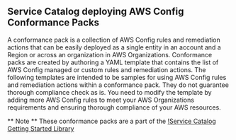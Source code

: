 ## Service Catalog deploying AWS Config Conformance Packs 

A conformance pack is a collection of AWS Config rules and remediation actions that can be easily deployed as a single entity in an account and a Region or across an organization in AWS Organizations. Conformance packs are created by authoring a YAML template that contains the list of AWS Config managed or custom rules and remediation actions. The following templates are intended to be samples for using AWS Config rules and remediation actions within a conformance pack. They do not guarantee thorough compliance check as is. You need to modify the template by adding more AWS Config rules to meet your AWS Organizations requirements and ensuring thorough compliance of your AWS resources.

** Note ** These conformance packs are a part of the [!Service Catalog Getting Started Library](https://console.aws.amazon.com/servicecatalog/home?#portfolios)
